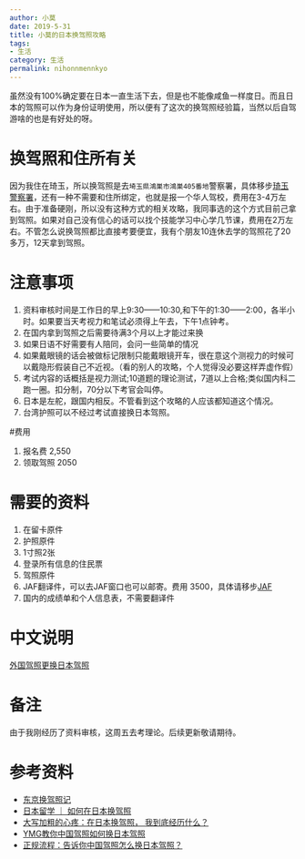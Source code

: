 ```yaml
---
author: 小莫
date: 2019-5-31
title: 小莫的日本换驾照攻略
tags:
- 生活
category: 生活
permalink: nihonnmennkyo
---
```

虽然没有100%确定要在日本一直生活下去，但是也不能像咸鱼一样度日。而且日本的驾照可以作为身份证明使用，所以便有了这次的换驾照经验篇，当然以后自驾游啥的也是有好处的呀。
<!-- more -->

# 换驾照和住所有关
因为我住在琦玉，所以换驾照是去`埼玉県鴻巣市鴻巣405番地`警察署，具体移步[琦玉警察署](https://www.police.pref.saitama.lg.jp/f0130/menkyo/gaikoku.html)，还有一种不需要和住所绑定，也就是报一个华人驾校，费用在3-4万左右。由于准备硬刚，所以没有这种方式的相关攻略，我同事选的这个方式目前己拿到驾照。如果对自己没有信心的话可以找个技能学习中心学几节课，费用在2万左右。不管怎么说换驾照都比直接考要便宜，我有个朋友10连休去学的驾照花了20多万，12天拿到驾照。

# 注意事项
1. 资料审核时间是工作日的早上9:30——10:30,和下午的1:30——2:00，各半小时。如果要当天考视力和笔试必须得上午去，下午1点钟考。
2. 在国内拿到驾照之后需要待满3个月以上才能过来换
3. 如果日语不好需要有人陪同，会问一些简单的情况
4. 如果戴眼镜的话会被做标记限制只能戴眼镜开车，很在意这个测视力的时候可以戴隐形假装自己不近视。（看的别人的攻略，个人觉得没必要这样弄虚作假）
5. 考试内容的话概括是视力测试;10道题的理论测试，7道以上合格;类似国内科二跑一圈。扣分制，70分以下考官会叫停。
6. 日本是左舵，跟国内相反。不管看到这个攻略的人应该都知道这个情况。
7. 台湾护照可以不经过考试直接换日本驾照。

#费用
1. 报名费 2,550
2. 领取驾照 2050

# 需要的资料
1. 在留卡原件
2. 护照原件
3. 1寸照2张
4. 登录所有信息的住民票
5. 驾照原件
6. JAF翻译件，可以去JAF窗口也可以邮寄。费用 3500，具体请移步[JAF](http://www.jaf.or.jp/inter/translation/)
7. 国内的成绩单和个人信息表，不需要翻译件

# 中文说明
[外国驾照更换日本驾照](https://www.keishicho.metro.tokyo.jp/multilingual/chinese/traffic_safety/drivers_licenses/index.files/convert_license_chinese.pdf)


# 备注
由于我刚经历了资料审核，这周五去考理论。后续更新敬请期待。

# 参考资料
- [东京换驾照记](https://blog.xiangzhuyuan.com/tranfer-chinese-driver-license-to-japanese/)
- [日本留学 ｜ 如何在日本换驾照](https://baijiahao.baidu.com/s?id=1595714456461270665&wfr=spider&for=pc)
- [大写加粗的心疼：在日本换驾照， 我到底经历什么？](http://blog.sina.com.cn/s/blog_16ec33b7a0102x22s.html?tj=1)
- [YMG教你中国驾照如何换日本驾照](http://mini.eastday.com/bdmip/180404112201086.html#)
- [正规流程：告诉你中国驾照怎么换日本驾照？](https://baijiahao.baidu.com/s?id=1590619232778171249&wfr=spider&for=pc)

